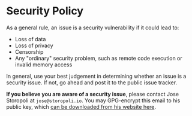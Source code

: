 # Security Policy

As a general rule, an issue is a security vulnerability if it could lead to:

* Loss of data
* Loss of privacy
* Censorship
* Any "ordinary" security problem, such as remote code execution or invalid memory access

In general, use your best judgement in determining whether an issue is a security issue.
If not, go ahead and post it to the public issue tracker.

**If you believe you are aware of a security issue**, please contact Jose Storopoli at
`jose@storopoli.io`.
You may GPG-encrypt this email to his public key, which
[can be downloaded from his website here](https://storopoli.io/assets/publickey.txt).
